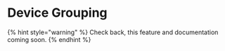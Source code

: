 # Device Grouping

{% hint style="warning" %}
Check back, this feature and documentation coming soon.
{% endhint %}


